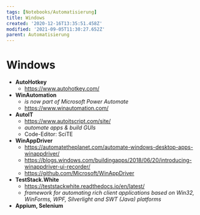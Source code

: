 ```yaml
---
tags: [Notebooks/Automatisierung]
title: Windows
created: '2020-12-16T13:35:51.458Z'
modified: '2021-09-05T11:30:27.652Z'
parent: Automatisierung
---
```


# Windows
- **AutoHotkey**
    - <https://www.autohotkey.com/>
- **WinAutomation**
    - *is now part of Microsoft Power Automate*
    - <https://www.winautomation.com/>
- **AutoIT**
    - <https://www.autoitscript.com/site/>
    - *automate apps & build GUIs*
    - Code-Editor: SciTE
- **WinAppDriver**
    - <https://automatetheplanet.com/automate-windows-desktop-apps-winappdriver/>
    - <https://blogs.windows.com/buildingapps/2018/06/20/introducing-winappdriver-ui-recorder/>
    - <https://github.com/Microsoft/WinAppDriver>
- **TestStack.White**
    - <https://teststackwhite.readthedocs.io/en/latest/>
    - *framework for automating rich client applications based on Win32, WinForms, WPF, Silverlight and SWT (Java) platforms*
- **Appium, Selenium**